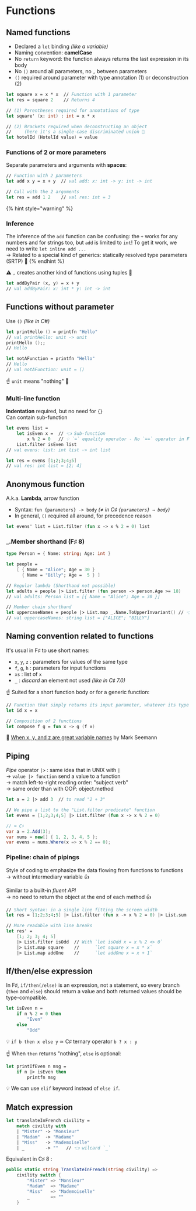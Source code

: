 # Functions

## Named functions

* Declared a `let` binding _(like a variable)_
* Naming convention: **camelCase**
* No `return` keyword: the function always returns the last expression in its body
* No `()` around all parameters, no `,` between parameters
* `()` required around parameter with type annotation (1) or deconstruction (2)

```fsharp
let square x = x * x  // Function with 1 parameter
let res = square 2    // Returns 4

// (1) Parentheses required for annotations of type
let square' (x: int) : int = x * x

// (2) Brackets required when deconstructing an object
//     (here it's a single-case discriminated union 📍
let hotelId (HotelId value) = value
```

### Functions of 2 or more parameters

Separate parameters and arguments with **spaces**:

```fsharp
// Function with 2 parameters
let add x y = x + y  // val add: x: int -> y: int -> int

// Call with the 2 arguments
let res = add 1 2    // val res: int = 3
```

{% hint style="warning" %}
### Inference

The inference of the `add` function can be confusing: the `+` works for any numbers and for strings too, but `add` is limited to `int`! To get it work, we need to write `let inline add ...`\
→ Related to a special kind of generics: statically resolved type parameters (SRTP) 📍
{% endhint %}

⚠️️ `,` creates another kind of functions using tuples 📍

```fsharp
let addByPair (x, y) = x + y
// val addByPair: x: int * y: int -> int
```

## Functions without parameter

Use `()` _(like in C#)_

```fsharp
let printHello () = printfn "Hello"
// val printHello: unit -> unit
printHello ();;
// Hello

let notAFunction = printfn "Hello"
// Hello
// val notAFunction: unit = ()
```

☝️ `unit` means "nothing" 📍

### Multi-line function

**Indentation** required, but no need for `{}`\
Can contain sub-function

```fsharp
let evens list =
    let isEven x =  // 👈 Sub-function
        x % 2 = 0   // 💡 `=` equality operator - No `==` operator in F♯
    List.filter isEven list
// val evens: list: int list -> int list

let res = evens [1;2;3;4;5]
// val res: int list = [2; 4]
```

## Anonymous function

A.k.a. **Lambda**, arrow function

* Syntax: `fun {parameters} -> body` _(≠ in C♯ `{parameters} ⇒ body`)_
* In general, `()` required all around, for precedence reason

```fsharp
let evens' list = List.filter (fun x -> x % 2 = 0) list
```

### \_.Member shorthand (F♯ 8)

```fsharp
type Person = { Name: string; Age: int }

let people =
    [ { Name = "Alice"; Age = 30 }
      { Name = "Billy"; Age =  5 } ]

// Regular lambda (Shorthand not possible)
let adults = people |> List.filter (fun person -> person.Age >= 18)
// val adults: Person list = [{ Name = "Alice"; Age = 30 }]

// Member chain shorthand
let uppercaseNames = people |> List.map _.Name.ToUpperInvariant() // 👈👈
// val uppercaseNames: string list = ["ALICE"; "BILLY"]
```

## Naming convention related to functions

It's usual in F♯ to use short names:

* `x`, `y`, `z` : parameters for values of the same type
* `f`, `g`, `h` : parameters for input functions
* `xs` : list of `x`
* `_` : _discard_ an element not used _(like in C♯ 7.0)_

☝️ Suited for a short function body or for a generic function:

```fsharp
// Function that simply returns its input parameter, whatever its type
let id x = x

// Composition of 2 functions
let compose f g = fun x -> g (f x)
```

🔗 [When x, y, and z are great variable names](https://blog.ploeh.dk/2015/08/17/when-x-y-and-z-are-great-variable-names/) by Mark Seemann

## Piping

_Pipe_ operator `|>` : same idea that in UNIX with `|`\
→ `value |> function` send a value to a function\
→ match left-to-right reading order: "subject verb"\
→ same order than with OOP: object.method

```fsharp
let a = 2 |> add 3  // to read "2 + 3"

// We pipe a list to the "List.filter predicate" function
let evens = [1;2;3;4;5] |> List.filter (fun x -> x % 2 = 0)
```

```csharp
// ≃ C♯
var a = 2.Add(3);
var nums = new[] { 1, 2, 3, 4, 5 };
var evens = nums.Where(x => x % 2 == 0);
```

### Pipeline: chain of pipings

Style of coding to emphasize the data flowing from functions to functions\
→ without intermediary variable 👍

Similar to a built-in _fluent API_\
→ no need to return the object at the end of each method 👍

```fsharp
// Short syntax: in a single line fitting the screen width
let res = [1;2;3;4;5] |> List.filter (fun x -> x % 2 = 0) |> List.sum

// More readable with line breaks
let res' =
    [1; 2; 3; 4; 5]
    |> List.filter isOdd  // With `let isOdd x = x % 2 <> 0`
    |> List.map square    //      `let square x = x * x`
    |> List.map addOne    //      `let addOne x = x + 1`
```

## If/then/else expression

In F♯, `if/then(/else)` is an expression, not a statement, so every branch (`then` and `else`) should return a value and both returned values should be type-compatible.

```fsharp
let isEven n =
    if n % 2 = 0 then
        "Even"
    else
        "Odd"
```

💡 `if b then x else y` ≃ C♯ ternary operator `b ? x : y`

☝ When `then` returns "nothing", `else` is optional:

```fsharp
let printIfEven n msg =
    if n |> isEven then
        printfn msg
```

💡 We can use `elif` keyword instead of `else if`.

## Match expression

```fsharp
let translateInFrench civility =
    match civility with
    | "Mister" -> "Monsieur"
    | "Madam"  -> "Madame"
    | "Miss"   -> "Mademoiselle"
    | _        -> ""   // 👈 wilcard `_`
```

Equivalent in C♯ 8 :

```csharp
public static string TranslateInFrench(string civility) =>
    civility switch {
        "Mister" => "Monsieur"
        "Madam"  => "Madame"
        "Miss"   => "Mademoiselle"
        _        => ""
    }
```
